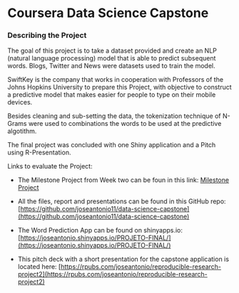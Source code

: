 # Coursera Data Science Capstone

### Describing the Project
The goal of this project is to take a dataset provided and create an NLP (natural language processing) model that is able to predict subsequent words. Blogs, Twitter and News were datasets used to train the model. 

SwiftKey is the company that works in cooperation with Professors of the Johns Hopkins University to prepare this Project, with objective to construct a predictive model that makes easier for people to type on their mobile devices.
 
Besides cleaning and sub-setting the data, the tokenization technique of N-Grams were used to combinations the words to be used at the predictive algotithm. 

The final project was concluded with one Shiny application and a Pitch using R-Presentation.

Links to evaluate the Project:

* The Milestone Project from Week two can be foun in this link:  [Milestone Project](http://rpubs.com/joseantonio/236625)

* All the files, report and presentations can be found in this GitHub repo: 
[https://github.com/joseantonio11/data-science-capstone](https://github.com/joseantonio11/data-science-capstone)

* The Word Prediction App can be found on shinyapps.io:
[https://joseantonio.shinyapps.io/PROJETO-FINAL/](https://joseantonio.shinyapps.io/PROJETO-FINAL/)

* This pitch deck with a short presentation for the capstone application is located here: 
[https://rpubs.com/joseantonio/reproducible-research-project2](https://rpubs.com/joseantonio/reproducible-research-project2)

